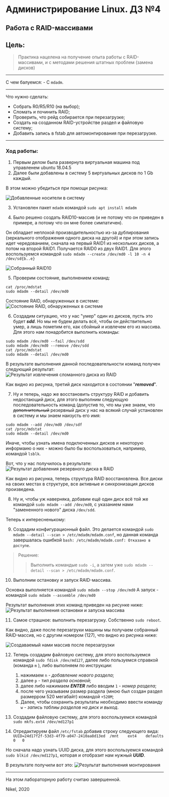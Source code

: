 # Администрирование Linux. ДЗ №4
## Работа с RAID-массивами


## Цель:
> Практика нацелена на получение опыта работы с RAID-массивами, и с методами решения штатных проблем (замена дисков)

----------------

С чем балуемся: - С `mdadm`.

----------------

Что нужно сделать:
  - Собрать R0/R5/R10 (на выбор);
  - Сломать и починить RAID;
  - Проверить, что рейд собирается при перезагрузке;
  - Создать на созданном RAID-устройстве раздел и файловую систему;
  - Добавить запись в fstab для автомонтирования при перезагрузке.

----------------

### Ход работы:
1) Первым делом была развернута виртуальная машина под управленем ubuntu 18.04.5
2) Далее были добавлены в систему 5 виртуальных дисков по 1 Gb каждый.

В этом можно убедиться при помощи рисунка:

![Добавленные носители в систему](https://sun9-68.userapi.com/qIvDNeaqi7xsTNroeJCxdVp6mc9nqfQu0V5JdQ/arwLV5aZ5dk.jpg "Добавленные носители в систему")

3) Установлен пакет `mdadm` командой `sudo apt install mdadm`

4) Было решено создать RAID10-массив (и не потому что он приведен в примере, а потому что он мне более симпатичен).

Он обладает неплохой производительностью из-за дублирования (зеркального отображения одного диска на другой) и при этом запись идет чередованием, сначала на первый RAID1 из нескольких дисков, а потом на второй RAID1. Получается RAID0 из двух RAID1.
Для этого воспользуемся командой `sudo mdadm --create /dev/md0 -l 10 -n 4 /dev/sd{b..e}`

![Собранный RAID10](https://sun9-26.userapi.com/vPVWJ_I2UWq-NSyF-b8zOW2aMGs0w8whvePptw/-rM5d0e51nw.jpg "Собранный RAID10")

5) Проверим состояние, выполнением команд:
```
cat /proc/mdstat
sudo mdadm --detail /dev/md0
```

Состояние RAID, обнаруженных в системе:
![Состояние RAID, обнаруженных в системе](https://sun9-18.userapi.com/hq4_LSW0q2eJTVtLRS0vmcuOFd1iD73lwIk8Pg/Xg_Q3Ye9-zg.jpg "Состояние RAID, обнаруженных в системе")


6) Создадим ситуацию, что у нас "умер" один из дисков, пусть это будет ***sdd***. Но мы не будем делать всё, чтобы он действительно умер, а лишь пометим его, как сбойный и извлечем его из массива. Для этого нам понадобится выполнить команды:
```
sudo mdadm /dev/md0 --fail /dev/sdd
sudo mdadm /dev/md0 --remove /dev/sdd
cat /proc/mdstat
sudo mdadm --detail /dev/md0
```

В результате выполнения данной последовательности команд получен следующий результат:
![Результат извлечения сломанного диска из RAID](https://sun9-76.userapi.com/fg9w9l1cBy4TQoXgXXvkDtXJmueSexgS1bShNw/9thskcR34AE.jpg "Результат извлечения сломанного диска из RAID")

Как видно из рисунка, третий диск находится в состоянии "***removed***".

7) Ну и теперь, надо же восстановить структуру RAID и добавить недостающий диск, для этого выполним следующую последовательность команд (допустив то, что мы уже знаем, что ~~дополнительный~~ резервный диск у нас на всякий случай установлен в систему и мы знаем наизусть его имя: 
```
sudo mdadm --add /dev/md0 /dev/sdf
cat /proc/mdstat
sudo mdadm --detail /dev/md0
```

Иначе, чтобы узнать имена подключенных дисков и некоторую информаию о них - можно было бы воспользоваться, например, командой `lsblk`.

Вот, что у нас получилось в результате:
![Результат добавления резервного диска в RAID](https://sun9-6.userapi.com/aqfCvvOcN9c25nkozPqbufERNbX_9RHoo0S4RA/AcOPfGZnkxg.jpg "Результат добавления резервного диска в RAID")

Как видно из рисунка, теперь структура RAID восстановлена. Все диски на своих местах в структуре, все активные и синхронизация дисков произведена.


8) Ну и, чтобы уж наверняка, добавим ещё один диск всё той же командой `sudo mdadm --add /dev/md0`, с указанием нами "замененного нового" диска `/dev/sdd`.


Теперь к интересненькому:

9) Создадим конфигурационный файл. Это делается командой `sudo mdadm --detail --scan > /etc/mdadm/mdadm.conf`, но данная команда завершалась ошибкой `bash: /etc/mdadm/mdadm.conf: Отказано в доступе`.

> Решение:
>> Выполнить командыe `sudo -i`, а затем уже `sudo mdadm --detail --scan > /etc/mdadm/mdadm.conf`.


10) Выполним остановку и запуск RAID-массива.

Основка выполняется командой `sudo mdadm --stop /dev/md0`
А запуск - командой `sudo mdadm --assemble /dev/md0`

Результат выполнения этих команд приведен на рисунке ниже:
![Результат выполнения остановки и запуска массива](https://sun1-87.userapi.com/VHZtdX6fvexFLe9jz80QxyCp9GCE4WkIQ8_4fA/dS01L6HdDP8.jpg "Результат выполнения остановки и запуска массива")


11) Самое страшное: выполнить перезагрузку. Собственно `sudo reboot`.

Как видно, даже после перезагруки машины мы получаем собранный RAID-массив, но с другим номером (127), что видно из рисунка ниже:

![Создаваемый нами массив после перезагрузки](https://sun9-23.userapi.com/aq52FEjnz4EO5HPem-ePPqdGUZSf2Ik9GOOcmg/n0hok7rNQgk.jpg "Создаваемый нами массив после перезагрузки")


12) Теперь создадим файловую систему, для этого воспользуемся командой `sudo fdisk /dev/md127`, далее либо пользуемся справкой (команда `m` ), либо выполняем по инструкции:
    1. нажимаем `n` - *добавление нового раздела*;
    1. далее `p` - *тип раздела основной*;
    1. далее либо нажимаем ***ENTER*** либо вводим `1` - *номер раздела*;
    1. после чего указываем размер раздела (мною был создан раздел размерром 520 мегабайт) командой `+520M`;
    1. Далее, чтобы сохранить результаты необходимо ввести команду `w` - *запись таблиы разделов на диск и выход*.

13) Создадим  файловую систему, для этого воспользуемся командой `sudo mkfs.ext4 /dev/md127p1`

14) Отредактируем файл `/etc/fstab` добавив строку следующего вида: `UUID=24d17f2f-53d3-4f79-a047-2410aa8d13ed	/mnt	ext4	defaults	0	0`

Но сначала надо узнать UUID диска, для этого воспользуемся командой `sudo blkid /dev/md127p1`, которая и отобразит нам нужный ***UUID***.

В результате получили вот это:
![Результат выполнения монтирования](https://sun9-14.userapi.com/jdFBlwt9ucfC8LXQtEpmppK2gKdL7j1ZZRSrBA/UeaXag7PmfU.jpg "Результат выполнения монтирования")

------------

На этом лабораторную работу считаю завершенной.

Nikel, 2020
